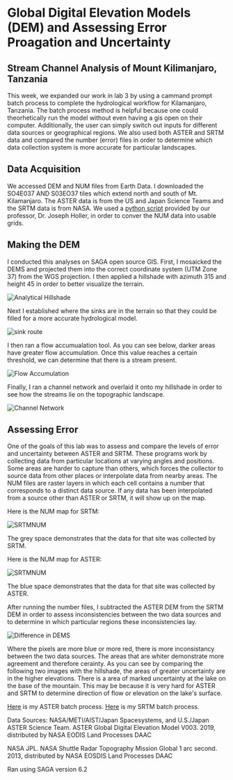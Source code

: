 # Global Digital Elevation Models (DEM) and Assessing Error Proagation and Uncertainty 

## Stream Channel Analysis of Mount Kilimanjaro, Tanzania 

This week, we expanded our work in lab 3 by using a cammand prompt batch process to complete the hydrological workflow for Kilamanjaro, Tanzania. The batch process method is helpful because one could theorhetically run the model without even having a gis open on their computer. Additionally, the user can simply switch out inputs for different data sources or geographical regions. We also used both ASTER and SRTM data and compared the number (error) files in order to determine which data collection system is more accurate for particular landscapes.

## Data Acquisition

We accessed DEM and NUM files from Earth Data. I downloaded the SO4E037 AND S03EO37 tiles which extend north and south of Mt. Kilamanjaro. The ASTER data is from the US and Japan Science Teams and the SRTM data is from NASA. We used a [python script](srtmNUMtoSAGA.py) provided by our professor, Dr. Joseph Holler, in order to conver the NUM data into usable grids. 

## Making the DEM 

I conducted this analyses on SAGA open source GIS. First, I mosaicked the DEMS and projected them into the correct coordinate system (UTM Zone 37) from the WGS projection. I then applied a hillshade with azimuth 315 and height 45 in order to better visualize the terrain.

![Analytical Hillshade](hillshade.PNG)

Next I established where the sinks are in the terrain so that they could be filled for a more accurate hydrological model.

![sink route](sinkroute.PNG) 

I then ran a flow accumualation tool. As you can see below, darker areas have greater flow accumulation. Once this value reaches a certain threshold, we can determine that there is a stream present.

![Flow Accumulation](flowaccumulation.PNG) 

Finally, I ran a channel network and overlaid it onto my hillshade in order to see how the streams lie on the topographic landscape. 

![Channel Network](channelhillshade.PNG)

## Assessing Error

One of the goals of this lab was to assess and compare the levels of error and uncertainty between ASTER and SRTM. These programs work by collecting data from particular locations at varying angles and positions. Some areas are harder to capture than others, which forces the collector to source data from other places or interpolate data from nearby areas. The NUM files are raster layers in which each cell contains a number that corresponds to a distinct data source. If any data has been interpolated from a source other than ASTER or SRTM, it will show up on the map.

Here is the NUM map for SRTM:

![SRTMNUM](SRTMNUM.png) 

The grey space demonstrates that the data for that site was collected by SRTM. 

Here is the NUM map for ASTER:

![SRTMNUM](ASTERNUM.png) 

The blue space demonstrates that the data for that site was collected by ASTER. 

After running the number files, I subtracted the ASTER DEM from the SRTM DEM in order to assess inconsistencies between the two data sources and to determine in which particular regions these inconsistencies lay. 

![Difference in DEMS](differenceDEM.PNG)

Where the pixels are more blue or more red, there is more inconsistancy between the two data sources. The areas that are whiter demonstrate more agreement and therefore cerainty. As you can see by comparing the following two images with the hillshade, the areas of greater uncertainty are in the higher elevations. There is a area of marked uncertainty at the lake on the base of the mountain. This may be because it is very hard for ASTER and SRTM to determine direction of flow or elevation on the lake's surface.






[Here](ASTERDEM.bat) is my ASTER batch process.
[Here](SRTMDEMproj.bat) is my SRTM batch process. 


Data Sources: NASA/METI/AIST/Japan Spacesystems, and U.S./Japan ASTER Science Team. ASTER Global Digital Elevation Model V003. 2019, distributed by NASA EODIS Land Processes DAAC

NASA JPL. NASA Shuttle Radar Topography Mission Global 1 arc second. 2013, distributed by NASA EOSDIS Land Processes DAAC

Ran using SAGA version 6.2
